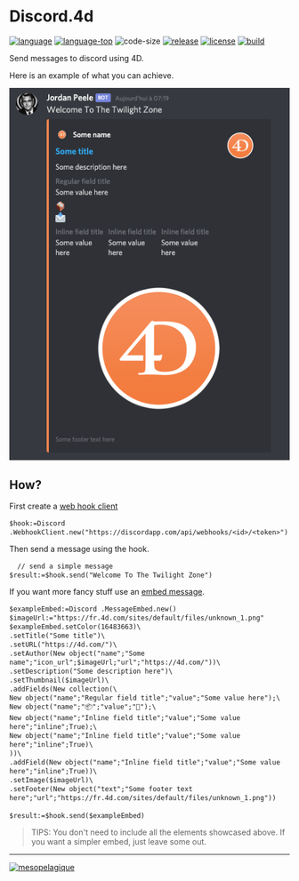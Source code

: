 # Discord.4d
 
[![language](https://img.shields.io/static/v1?label=language&message=4d&color=blue)](https://developer.4d.com/)
[![language-top](https://img.shields.io/github/languages/top/mesopelagique/Discord.4d.svg)](https://developer.4d.com/)
![code-size](https://img.shields.io/github/languages/code-size/mesopelagique/Discord.4d.svg)
[![release](https://img.shields.io/github/v/release/mesopelagique/Discord.4d)](https://github.com/mesopelagique/Discord.4d/releases/latest)
[![license](https://img.shields.io/github/license/mesopelagique/Discord.4d)](LICENSE)
[![build](https://github.com/mesopelagique/Discord.4d/actions/workflows/build.yml/badge.svg)](https://github.com/mesopelagique/Discord.4d/actions/workflows/build.yml)

Send messages to discord using 4D.

Here is an example of what you can achieve.

![Result](Documentation/Assets/Messages.png)

## How?

First create a [web hook client](Documentation/Classes/WebhookClient.md)

```4d
$hook:=Discord .WebhookClient.new("https://discordapp.com/api/webhooks/<id>/<token>")
```

Then send a message using the hook.

```4d
  // send a simple message
$result:=$hook.send("Welcome To The Twilight Zone")
```

If you want more fancy stuff use an [embed message](Documentation/Classes/MessageEmbed.md).

```4d
$exampleEmbed:=Discord .MessageEmbed.new()
$imageUrl:="https://fr.4d.com/sites/default/files/unknown_1.png"
$exampleEmbed.setColor(16483663)\
.setTitle("Some title")\
.setURL("https://4d.com/")\
.setAuthor(New object("name";"Some name";"icon_url";$imageUrl;"url";"https://4d.com/"))\
.setDescription("Some description here")\
.setThumbnail($imageUrl)\
.addFields(New collection(\
New object("name";"Regular field title";"value";"Some value here");\
New object("name";"📦";"value";"📩");\
New object("name";"Inline field title";"value";"Some value here";"inline";True);\
New object("name";"Inline field title";"value";"Some value here";"inline";True)\
))\
.addField(New object("name";"Inline field title";"value";"Some value here";"inline";True))\
.setImage($imageUrl)\
.setFooter(New object("text";"Some footer text here";"url";"https://fr.4d.com/sites/default/files/unknown_1.png"))

$result:=$hook.send($exampleEmbed)
```

> TIPS: You don't need to include all the elements showcased above. If you want a simpler embed, just leave some out.

---

[<img src="https://mesopelagique.github.io/quatred.png" alt="mesopelagique"/>](https://mesopelagique.github.io/)
